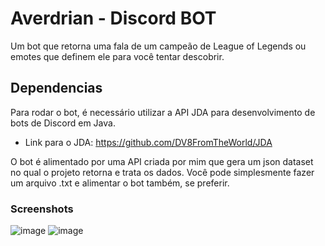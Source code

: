 # Averdrian - Discord BOT

Um bot que retorna uma fala de um campeão de League of Legends ou emotes que definem ele para você tentar descobrir.

## Dependencias

Para rodar o bot, é necessário utilizar a API JDA para desenvolvimento de bots de Discord em Java.

- Link para o JDA: <https://github.com/DV8FromTheWorld/JDA>

O bot é alimentado por uma API criada por mim que gera um json dataset no qual o projeto retorna e trata os dados. Você pode simplesmente fazer um arquivo .txt e alimentar o bot também, se preferir.

### Screenshots

![image](https://user-images.githubusercontent.com/64261696/218610837-ae9e1305-1fe1-45f6-8dfb-e5b521f05793.png)
![image](https://user-images.githubusercontent.com/64261696/218610698-391c7d2c-c790-45c2-8c5b-28799f93f9de.png)
